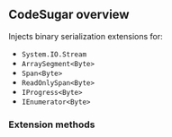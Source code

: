 
## CodeSugar overview

Injects binary serialization extensions for:
- `System.IO.Stream`
- `ArraySegment<Byte>`
- `Span<Byte>`
- `ReadOnlySpan<Byte>`
- `IProgress<Byte>`
- `IEnumerator<Byte>`

### Extension methods